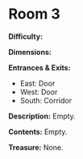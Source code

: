 # Room 3

**Difficulty:** 

**Dimensions:** 

**Entrances & Exits:**
- East: Door
- West: Door
- South: Corridor

**Description:**
Empty.

**Contents:**
Empty.

**Treasure:**
None.